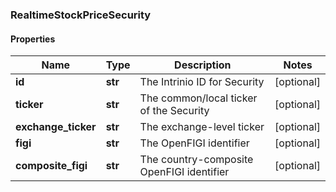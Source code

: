 ### RealtimeStockPriceSecurity

#### Properties
Name | Type | Description | Notes
------------ | ------------- | ------------- | -------------
**id** | **str** | The Intrinio ID for Security | [optional] 
**ticker** | **str** | The common/local ticker of the Security | [optional] 
**exchange_ticker** | **str** | The exchange-level ticker | [optional] 
**figi** | **str** | The OpenFIGI identifier | [optional] 
**composite_figi** | **str** | The country-composite OpenFIGI identifier | [optional] 



